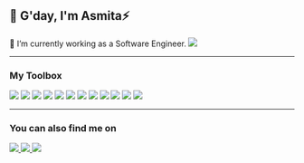 ## 👋 G'day, I'm Asmita⚡️

 🌱 I’m currently working as a Software Engineer.
 <a href="https://www.acupofasmita.com/">
 <img src="https://img.shields.io/badge/Portfolio-%23000000.svg?style=for-the-badge&logo=firefox&logoColor=#FF7139"/>
</a>
 
 <hr>
 
 ### My Toolbox
 
 <p>
  <img src="https://img.shields.io/badge/html5-%23E34F26.svg?style=for-the-badge&logo=html5&logoColor=white"/>
  <img src="https://img.shields.io/badge/css3-%231572B6.svg?style=for-the-badge&logo=css3&logoColor=white"/>
  <img src="https://img.shields.io/badge/javascript-%23323330.svg?style=for-the-badge&logo=javascript&logoColor=%23F7DF1E"/>
  <img src="https://img.shields.io/badge/node.js-6DA55F?style=for-the-badge&logo=node.js&logoColor=white"/>
  <img src="https://img.shields.io/badge/react-%2320232a.svg?style=for-the-badge&logo=react&logoColor=%2361DAFB"/>
  <img src="https://img.shields.io/badge/Next.js-000000?style=for-the-badge&logo=nextdotjs&logoColor=white"/>
  <img src="https://img.shields.io/badge/tailwindcss-%2338B2AC.svg?style=for-the-badge&logo=tailwind-css&logoColor=white"/>
  <img src="https://img.shields.io/badge/express.js-%23404d59.svg?style=for-the-badge&logo=express&logoColor=%2361DAFB"/>
  <img src="https://img.shields.io/badge/WordPress-%23117AC9.svg?style=for-the-badge&logo=WordPress&logoColor=white"/>
  <img src="https://img.shields.io/badge/typescript-%23007ACC.svg?style=for-the-badge&logo=typescript&logoColor=white"/>
  <img src="https://img.shields.io/badge/figma-%23F24E1E.svg?style=for-the-badge&logo=figma&logoColor=white"/>
  <img src="https://img.shields.io/badge/Visual%20Studio%20Code-0078d7.svg?style=for-the-badge&logo=visual-studio-code&logoColor=white"/>
 </p>

 <hr>
 
 ### You can also find me on
 
 <p>
  <a href="https://www.linkedin.com/in/asmita-gaire/" rel="nofollow noreferrer">
   <img src="https://img.shields.io/badge/linkedin%20-%230077B5.svg?&style=for-the-badge&logo=linkedin&logoColor=white"/>
  </a>
  <a href = "https://twitter.com/asmita_gaire">
   <img src="https://img.shields.io/badge/Twitter-%231DA1F2.svg?style=for-the-badge&logo=Twitter&logoColor=white"/>
  </a>
  <a href = "[https://twitter.com/asmita_gaire](https://accounts.google.com/v3/signin/identifier?dsh=S386503084%3A1670376874819271&continue=https%3A%2F%2Fmail.google.com%2Fmail%2F&rip=1&sacu=1&service=mail&flowName=GlifWebSignIn&flowEntry=ServiceLogin&ifkv=ARgdvAtz1zEys9KxZnq-Hn9jVpzy62fDypucGHODseCH5E4e9SmZFwx3CL5rmtMywk8IP0J3PKyPbg)">
   <img src="https://img.shields.io/badge/Gmail-D14836?style=for-the-badge&logo=gmail&logoColor=white"/>
  </a>
</p>


<!---
asmitagaire00/asmitagaire00 is a ✨ special ✨ repository because its `README.md` (this file) appears on your GitHub profile.
You can click the Preview link to take a look at your changes.
--->
